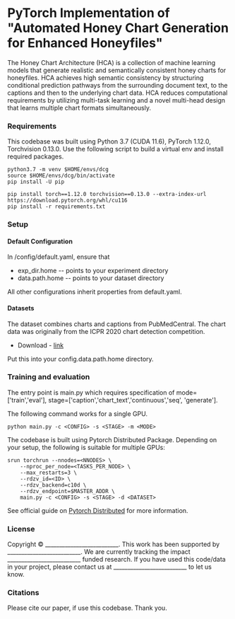 # PyTorch Implementation of "Automated Honey Chart Generation for Enhanced Honeyfiles"

The Honey Chart Architecture (HCA) is a collection of machine learning models that generate realistic and semantically consistent honey charts for honeyfiles.
HCA achieves high semantic consistency by structuring conditional prediction pathways from the surrounding document text, to the captions and then to the underlying chart data.
HCA reduces computational requirements by utilizing multi-task learning and a novel multi-head design that learns multiple chart formats simultaneously.

### Requirements
This codebase was built using Python 3.7 (CUDA 11.6), PyTorch 1.12.0, Torchvision 0.13.0. Use the following script to build a virtual env and install required packages.

```
python3.7 -m venv $HOME/envs/dcg
source $HOME/envs/dcg/bin/activate
pip install -U pip

pip install torch==1.12.0 torchvision==0.13.0 --extra-index-url https://download.pytorch.org/whl/cu116
pip install -r requirements.txt
```

### Setup

#### Default Configuration
In /config/default.yaml, ensure that 
* exp_dir.home -- points to your experiment directory
* data.path.home -- points to your dataset directory  

All other configurations inherit properties from default.yaml.

#### Datasets
The dataset combines charts and captions from PubMedCentral. The chart data was originally from the ICPR 2020 chart detection competition.
* Download - [link](https://decoychart.s3.ap-southeast-2.amazonaws.com/document-chart-dataset.zip)

Put this into your config.data.path.home directory.

### Training and evaluation 
The entry point is main.py which requires specification of mode=['train','eval'],  stage=['caption','chart_text','continuous','seq', 'generate']. 

The following command works for a single GPU. 
```
python main.py -c <CONFIG> -s <STAGE> -m <MODE>
``` 

The codebase is built using Pytorch Distributed Package.
Depending on your setup, the following is suitable for multiple GPUs:

```
srun torchrun --nnodes=<NNODES> \
    --nproc_per_node=<TASKS_PER_NODE> \
    --max_restarts=3 \
    --rdzv_id=<ID> \
    --rdzv_backend=c10d \
    --rdzv_endpoint=$MASTER_ADDR \
    main.py -c <CONFIG> -s <STAGE> -d <DATASET>
```

See official guide on [Pytorch Distributed](https://pytorch.org/docs/stable/distributed.html) for more information.


### License
Copyright © __________________________. This work has been supported by __________________________. We are currently tracking the impact __________________________ funded research. If you have used this code/data in your project, please contact us at __________________________ to let us know.

### Citations
Please cite our paper, if use this codebase. Thank you.
